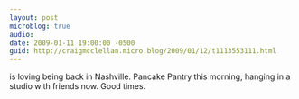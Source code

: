 ```yaml
---
layout: post
microblog: true
audio: 
date: 2009-01-11 19:00:00 -0500
guid: http://craigmcclellan.micro.blog/2009/01/12/t1113553111.html
---
```

is loving being back in Nashville. Pancake Pantry this morning, hanging in a studio with friends now. Good times.
